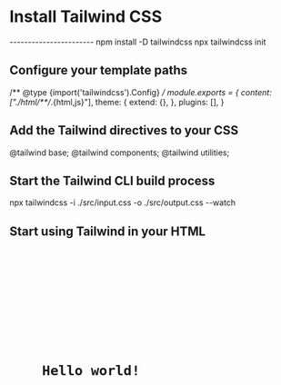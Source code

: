 <h1>Install Tailwind CSS</h1>
-----------------------
npm install -D tailwindcss
npx tailwindcss init

Configure your template paths
------------------------------
/** @type {import('tailwindcss').Config} */
module.exports = {
  content: ["./html/**/*.{html,js}"],
  theme: {
    extend: {},
  },
  plugins: [],
}

Add the Tailwind directives to your CSS
-----------------------------------------
@tailwind base;
@tailwind components;
@tailwind utilities;

Start the Tailwind CLI build process
--------------------------------------

npx tailwindcss -i ./src/input.css -o ./src/output.css --watch

Start using Tailwind in your HTML
-------------------------------------
<code>
<!doctype html>
<html>
<head>
  <meta charset="UTF-8">
  <meta name="viewport" content="width=device-width, initial-scale=1.0">
  <link href="./output.css" rel="stylesheet">
</head>
<body>
  <h1 class="text-3xl font-bold underline bg-yellow-200 text-center">
    Hello world!
  </h1>
</body>
</html>
</code>